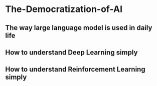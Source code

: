 # The-Democratization-of-AI

## The way large language model is used in daily life

## How to understand Deep Learning simply
  
## How to understand Reinforcement Learning simply

  
  
